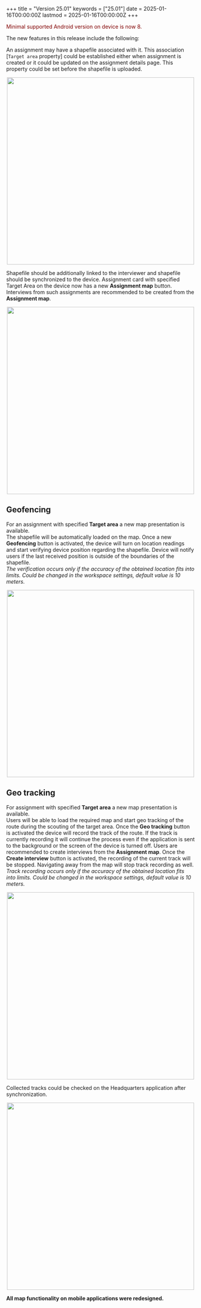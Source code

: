 +++
title = "Version 25.01"
keywords = ["25.01"]
date = 2025-01-16T00:00:00Z
lastmod = 2025-01-16T00:00:00Z
+++


<FONT color="maroon">Minimal supported Android version on device is now 8.</FONT>

The new features in this release include the following:


An assignment may have a shapefile associated with it. This association [`Target area` property] could be established either when assignment is created or it could be updated on the assignment details page. This property could be set before the shapefile is uploaded.

<CENTER>
  <A href="images/image1.png">
    <IMG src="images/image1.png" width=500>
  </A>
</CENTER>

Shapefile should be additionally linked to the interviewer and shapefile should be synchronized to the device. Assignment card with specified Target Area on the device now has a new **Assignment map** button.  
Interviews from such assignments are recommended to be created from the **Assignment map**.

<CENTER>
  <A href="images/image2.png">
    <IMG src="images/image2.png" width=500>
  </A>
</CENTER>

Geofencing
-----------------------------------------------------------

For an assignment with specified **Target area** a new map presentation is available.   
The shapefile will be automatically loaded on the map. Once a new **Geofencing** button is activated, the device will turn on location readings and start verifying device position regarding the shapefile. Device will notify users if the last received position is outside of the boundaries of the shapefile.  
*The verification occurs only if the accuracy of the obtained location fits into limits. Could be changed in the workspace settings, default value is 10 meters.*

<CENTER>
  <A href="images/image3.png">
    <IMG src="images/image3.png" width=500>
  </A>
</CENTER>

Geo tracking
-----------------------------------------------------------

For assignment with specified **Target area** a new map presentation is available.   
Users will be able to load the required map and start geo tracking of the route during the scouting of the target area. Once the **Geo tracking** button is activated the device will record the track of the route. If the track is currently recording it will continue the process even if the application is sent to the background or the screen of the device is turned off. Users are recommended to create interviews from the **Assignment map**. Once the **Create interview** button is activated, the recording of the current track will be stopped. Navigating away from the map will stop track recording as well.  
*Track recording occurs only if the accuracy of the obtained location fits into limits. Could be changed in the workspace settings, default value is 10 meters.*

<CENTER>
  <A href="images/image4.png">
    <IMG src="images/image4.png" width=500>
  </A>
</CENTER>

Collected tracks could be checked on the Headquarters application after synchronization.  

<CENTER>
  <A href="images/image5.png">
    <IMG src="images/image5.png" width=500>
  </A>
</CENTER>

**All map functionality on mobile applications were redesigned.**

